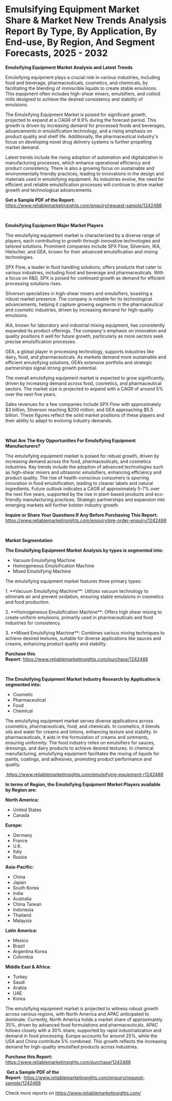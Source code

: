 <p><h1>Emulsifying Equipment Market Share & Market New Trends Analysis Report By Type, By Application, By End-use, By Region, And Segment Forecasts, 2025 - 2032</h1></p><p><strong>Emulsifying Equipment Market Analysis and Latest Trends</strong></p>
<p><p>Emulsifying equipment plays a crucial role in various industries, including food and beverage, pharmaceuticals, cosmetics, and chemicals, by facilitating the blending of immiscible liquids to create stable emulsions. This equipment often includes high-shear mixers, emulsifiers, and colloid mills designed to achieve the desired consistency and stability of emulsions.</p><p>The Emulsifying Equipment Market is poised for significant growth, projected to expand at a CAGR of 9.9% during the forecast period. This growth is driven by increasing demand for processed foods and beverages, advancements in emulsification technology, and a rising emphasis on product quality and shelf life. Additionally, the pharmaceutical industry's focus on developing novel drug delivery systems is further propelling market demand. </p><p>Latest trends include the rising adoption of automation and digitalization in manufacturing processes, which enhance operational efficiency and product consistency. There is also a growing focus on sustainable and environmentally friendly practices, leading to innovations in the design and materials used in emulsifying equipment. As industries evolve, the need for efficient and reliable emulsification processes will continue to drive market growth and technological advancements.</p></p>
<p><strong>Get a Sample PDF of the Report:&nbsp;</strong> <a href="https://www.reliablemarketinsights.com/enquiry/request-sample/1242488?utm_campaign=2322&utm_medium=2&utm_source=Github&utm_content=ia&utm_term=22022025&utm_id=emulsifying-equipment">https://www.reliablemarketinsights.com/enquiry/request-sample/1242488</a></p>
<p>&nbsp;</p>
<p><strong>Emulsifying Equipment Major Market Players</strong></p>
<p><p>The emulsifying equipment market is characterized by a diverse range of players, each contributing to growth through innovative technologies and tailored solutions. Prominent companies include SPX Flow, Silverson, IKA, Hielscher, and GEA, known for their advanced emulsification and mixing technologies.</p><p>SPX Flow, a leader in fluid handling solutions, offers products that cater to various industries, including food and beverage and pharmaceuticals. With a focus on R&D, SPX is poised for continued growth as demand for efficient processing solutions rises.</p><p>Silverson specializes in high-shear mixers and emulsifiers, boasting a robust market presence. The company is notable for its technological advancements, helping it capture growing segments in the pharmaceutical and cosmetic industries, driven by increasing demand for high-quality emulsions.</p><p>IKA, known for laboratory and industrial mixing equipment, has consistently expanded its product offerings. The company's emphasis on innovation and quality positions it well for future growth, particularly as more sectors seek precise emulsification processes.</p><p>GEA, a global player in processing technology, supports industries like dairy, food, and pharmaceuticals. As markets demand more sustainable and efficient emulsifying solutions, GEA’s extensive portfolio and strategic partnerships signal strong growth potential.</p><p>The overall emulsifying equipment market is expected to grow significantly, driven by increasing demand across food, cosmetics, and pharmaceutical sectors. The market size is projected to expand with a CAGR of around 5% over the next five years.</p><p>Sales revenues for a few companies include SPX Flow with approximately $3 billion, Silverson reaching $200 million, and GEA approaching $5.5 billion. These figures reflect the solid market positions of these players and their ability to adapt to evolving industry demands.</p></p>
<p>&nbsp;</p>
<p><strong>What Are The Key Opportunities For Emulsifying Equipment Manufacturers?</strong></p>
<p><p>The emulsifying equipment market is poised for robust growth, driven by increasing demand across the food, pharmaceuticals, and cosmetics industries. Key trends include the adoption of advanced technologies such as high-shear mixers and ultrasonic emulsifiers, enhancing efficiency and product quality. The rise of health-conscious consumers is spurring innovation in food emulsification, leading to cleaner labels and natural ingredients. Future outlook indicates a CAGR of approximately 5-7% over the next five years, supported by the rise in plant-based products and eco-friendly manufacturing practices. Strategic partnerships and expansion into emerging markets will further bolster industry growth.</p></p>
<p><strong>Inquire or Share Your Questions If Any Before Purchasing This Report:</strong> <a href="https://www.reliablemarketinsights.com/enquiry/pre-order-enquiry/1242488?utm_campaign=2322&utm_medium=2&utm_source=Github&utm_content=ia&utm_term=22022025&utm_id=emulsifying-equipment">https://www.reliablemarketinsights.com/enquiry/pre-order-enquiry/1242488</a></p>
<p>&nbsp;</p>
<p><strong>Market Segmentation</strong></p>
<p><strong>The Emulsifying Equipment Market Analysis by types is segmented into:</strong></p>
<p><ul><li>Vacuum Emulsifying Machine</li><li>Homogeneous Emulsification Machine</li><li>Mixed Emulsifying Machine</li></ul></p>
<p><p>The emulsifying equipment market features three primary types: </p><p>1. **Vacuum Emulsifying Machine**: Utilizes vacuum technology to eliminate air and prevent oxidation, ensuring stable emulsions in cosmetics and food production. </p><p>2. **Homogeneous Emulsification Machine**: Offers high shear mixing to create uniform emulsions, primarily used in pharmaceuticals and food industries for consistency. </p><p>3. **Mixed Emulsifying Machine**: Combines various mixing techniques to achieve desired textures, suitable for diverse applications like sauces and creams, enhancing product quality and stability.</p></p>
<p><strong>Purchase this Report:&nbsp;</strong><a href="https://www.reliablemarketinsights.com/purchase/1242488?utm_campaign=2322&utm_medium=2&utm_source=Github&utm_content=ia&utm_term=22022025&utm_id=emulsifying-equipment">https://www.reliablemarketinsights.com/purchase/1242488</a></p>
<p>&nbsp;</p>
<p><strong>The Emulsifying Equipment Market Industry Research by Application is segmented into:</strong></p>
<p><ul><li>Cosmetic</li><li>Pharmaceutical</li><li>Food</li><li>Chemical</li></ul></p>
<p><p>The emulsifying equipment market serves diverse applications across cosmetics, pharmaceuticals, food, and chemicals. In cosmetics, it blends oils and water for creams and lotions, enhancing texture and stability. In pharmaceuticals, it aids in the formulation of creams and ointments, ensuring uniformity. The food industry relies on emulsifiers for sauces, dressings, and dairy products to achieve desired textures. In chemical manufacturing, emulsifying equipment facilitates the mixing of liquids for paints, coatings, and adhesives, promoting product performance and quality.</p></p>
<p><a href="https://www.reliablemarketinsights.com/emulsifying-equipment-r1242488?utm_campaign=2322&utm_medium=2&utm_source=Github&utm_content=ia&utm_term=22022025&utm_id=emulsifying-equipment">&nbsp;https://www.reliablemarketinsights.com/emulsifying-equipment-r1242488</a></p>
<p><strong>In terms of Region, the Emulsifying Equipment Market Players available by Region are:</strong></p>
<p>
    <p> <strong> North America: </strong>
        <ul>
            <li>United States</li>
            <li>Canada</li>
        </ul>
        </p> 
    <p> <strong> Europe: </strong>
        <ul>
            <li>Germany</li>
            <li>France</li>
            <li>U.K.</li>
            <li>Italy</li>
            <li>Russia</li>
        </ul>
        </p> 
    <p> <strong> Asia-Pacific: </strong>
        <ul>
            <li>China</li>
            <li>Japan</li>
            <li>South Korea</li>
            <li>India</li>
            <li>Australia</li>
            <li>China Taiwan</li>
            <li>Indonesia</li>
            <li>Thailand</li>
            <li>Malaysia</li>
        </ul>
        </p> 
    <p> <strong> Latin America: </strong>
        <ul>
            <li>Mexico</li>
            <li>Brazil</li>
            <li>Argentina Korea</li>
            <li>Colombia</li>
        </ul>
        </p> 
    <p> <strong> Middle East & Africa: </strong>
        <ul>
            <li>Turkey</li>
            <li>Saudi</li>
            <li>Arabia</li>
            <li>UAE</li>
            <li>Korea</li>
        </ul>
    </p>
    </p>
<p><p>The emulsifying equipment market is projected to witness robust growth across various regions, with North America and APAC anticipated to dominate. Currently, North America holds a market share of approximately 35%, driven by advanced food formulations and pharmaceuticals. APAC follows closely with a 30% share, supported by rapid industrialization and demand in food processing. Europe accounts for around 25%, while the USA and China contribute 5% combined. This growth reflects the increasing demand for high-quality emulsified products across industries.</p></p>
<p><strong>Purchase this Report: </strong><a href="https://www.reliablemarketinsights.com/purchase/1242488?utm_campaign=2322&utm_medium=2&utm_source=Github&utm_content=ia&utm_term=22022025&utm_id=emulsifying-equipment">https://www.reliablemarketinsights.com/purchase/1242488</a></p>
<p>&nbsp;<strong>Get a Sample PDF of the Report:&nbsp;&nbsp;</strong><a href="https://www.reliablemarketinsights.com/enquiry/request-sample/1242488?utm_campaign=2322&utm_medium=2&utm_source=Github&utm_content=ia&utm_term=22022025&utm_id=emulsifying-equipment">https://www.reliablemarketinsights.com/enquiry/request-sample/1242488</a></p>
<p><strong></strong></p>
<p>Check more reports on <a href="https://www.reliablemarketinsights.com/?utm_campaign=2322&utm_medium=2&utm_source=Github&utm_content=ia&utm_term=22022025&utm_id=emulsifying-equipment">https://www.reliablemarketinsights.com/</a></p>